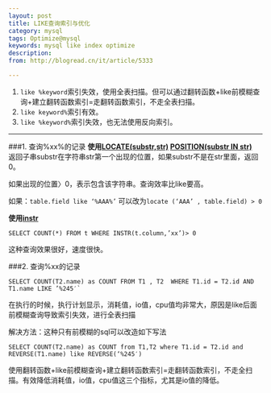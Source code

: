 ```yaml
---
layout: post
title: LIKE查询索引与优化
category: mysql
tags: Optimize@mysql
keywords: mysql like index optimize
description: 
from: http://blogread.cn/it/article/5333

---
```


1. `like %keyword`索引失效，使用全表扫描。但可以通过翻转函数+like前模糊查询+建立翻转函数索引=走翻转函数索引，不走全表扫描。
2. `like keyword%`索引有效。
3. `like %keyword%`索引失效，也无法使用反向索引。

****
###1. 查询%xx%的记录
**使用[LOCATE(substr,str)][locate] [POSITION(substr IN str)][position]**   
返回子串substr在字符串str第一个出现的位置，如果substr不是在str里面，返回0。

如果出现的位置〉0，表示包含该字符串。查询效率比like要高。

如果：`table.field like ‘%AAA%’` 可以改为`locate (‘AAA’ , table.field) > 0`


**使用[instr][instr]**

    SELECT COUNT(*) FROM t WHERE INSTR(t.column,’xx’)> 0

这种查询效果很好，速度很快。

###2. 查询%xx的记录

    SELECT COUNT(T2.name) as COUNT FROM T1 , T2  WHERE T1.id = T2.id AND T1.name LIKE ’%245′`

在执行的时候，执行计划显示，消耗值，io值，cpu值均非常大，原因是like后面前模糊查询导致索引失效，进行全表扫描

解决方法：这种只有前模糊的sql可以改造如下写法

    SELECT COUNT(T2.name) as COUNT from T1,T2 where T1.id = T2.id and REVERSE(T1.name) like REVERSE(‘%245′)

使用翻转函数+like前模糊查询+建立翻转函数索引=走翻转函数索引，不走全扫描。有效降低消耗值，io值，cpu值这三个指标，尤其是io值的降低。


[locate]: http://dev.mysql.com/doc/refman/5.0/en/string-functions.html#function_locate
[position]: http://dev.mysql.com/doc/refman/5.0/en/string-functions.html#function_position
[instr]: http://dev.mysql.com/doc/refman/5.0/en/string-functions.html#function_instr
